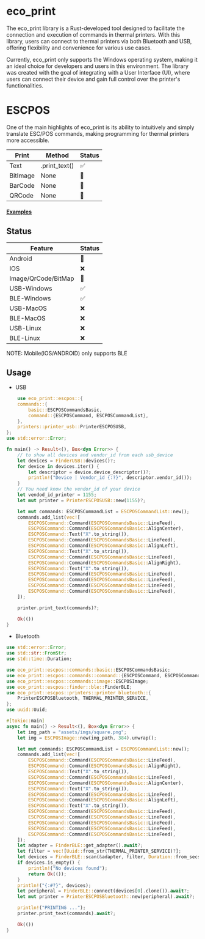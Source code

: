 # eco_print

The eco_print library is a Rust-developed tool designed to facilitate the
connection and execution of commands in thermal printers. With this library, users can connect to thermal
printers via both Bluetooth and USB, offering flexibility and convenience for
various use cases.

Currently, eco_print only supports the Windows operating system, making it an
ideal choice for developers and users in this environment. The library was
created with the goal of integrating with a User Interface (UI), where users can
connect their device and gain full control over the printer's functionalities.

# ESCPOS

One of the main highlights of eco_print is its ability to intuitively and simply
translate ESC/POS commands, making programming for thermal printers more
accessible.

| Print    | Method        | Status |
| -------- | ------------- | ------ |
| Text     | .print_text() | ✅     |
| BitImage | None          | 🚧     |
| BarCode  | None          | 🚧     |
| QRCode   | None          | 🚧     |

#### <a href="/examples/">Examples</a>


## Status
| Feature             | Status |
| --------            | --|
| Android             |🚧|
| IOS                 |❌|
| Image/QrCode/BitMap |🚧|
| USB-Windows         |✅|
| BLE-Windows         |✅|
| USB-MacOS           |❌|
| BLE-MacOS           |❌|
| USB-Linux           |❌|
| BLE-Linux           |❌|

NOTE: Mobile(IOS/ANDROID) only supports BLE



## Usage

- USB

```rust
    use eco_print::escpos::{
    commands::{
        basic::ESCPOSCommandsBasic,
        command::{ESCPOSCommand, ESCPOSCommandList},
    },
    printers::printer_usb::PrinterESCPOSUSB,
};
use std::error::Error;

fn main() -> Result<(), Box<dyn Error>> {
    // to show all devices and vendor_id from each usb_device
    let devices = FinderUSB::devices()?;
    for device in devices.iter() {
        let descriptor = device.device_descriptor()?;
        println!("Device | Vendor_id {:?}", descriptor.vendor_id());
    }
    // You need know the vendor_id of your device
    let vendod_id_printer = 1155;
    let mut printer = PrinterESCPOSUSB::new(1155)?;

    let mut commands: ESCPOSCommandList = ESCPOSCommandList::new();
    commands.add_list(vec![
        ESCPOSCommand::Command(ESCPOSCommandsBasic::LineFeed),
        ESCPOSCommand::Command(ESCPOSCommandsBasic::AlignCenter),
        ESCPOSCommand::Text("X".to_string()),
        ESCPOSCommand::Command(ESCPOSCommandsBasic::LineFeed),
        ESCPOSCommand::Command(ESCPOSCommandsBasic::AlignLeft),
        ESCPOSCommand::Text("X".to_string()),
        ESCPOSCommand::Command(ESCPOSCommandsBasic::LineFeed),
        ESCPOSCommand::Command(ESCPOSCommandsBasic::AlignRight),
        ESCPOSCommand::Text("X".to_string()),
        ESCPOSCommand::Command(ESCPOSCommandsBasic::LineFeed),
        ESCPOSCommand::Command(ESCPOSCommandsBasic::LineFeed),
        ESCPOSCommand::Command(ESCPOSCommandsBasic::LineFeed),
        ESCPOSCommand::Command(ESCPOSCommandsBasic::LineFeed),
    ]);

    printer.print_text(commands)?;

    Ok(())
}
```

- Bluetooth

```rust
use std::error::Error;
use std::str::FromStr;
use std::time::Duration;

use eco_print::escpos::commands::basic::ESCPOSCommandsBasic;
use eco_print::escpos::commands::command::{ESCPOSCommand, ESCPOSCommandList};
use eco_print::escpos::commands::image::ESCPOSImage;
use eco_print::escpos::finder::ble::FinderBLE;
use eco_print::escpos::printers::printer_bluetooth::{
    PrinterESCPOSBluetooth, THERMAL_PRINTER_SERVICE,
};
use uuid::Uuid;

#[tokio::main]
async fn main() -> Result<(), Box<dyn Error>> {
    let img_path = "assets/imgs/square.png";
    let img = ESCPOSImage::new(img_path, 384).unwrap();

    let mut commands: ESCPOSCommandList = ESCPOSCommandList::new();
    commands.add_list(vec![
        ESCPOSCommand::Command(ESCPOSCommandsBasic::LineFeed),
        ESCPOSCommand::Command(ESCPOSCommandsBasic::AlignRight),
        ESCPOSCommand::Text("X".to_string()),
        ESCPOSCommand::Command(ESCPOSCommandsBasic::LineFeed),
        ESCPOSCommand::Command(ESCPOSCommandsBasic::AlignCenter),
        ESCPOSCommand::Text("X".to_string()),
        ESCPOSCommand::Command(ESCPOSCommandsBasic::LineFeed),
        ESCPOSCommand::Command(ESCPOSCommandsBasic::AlignLeft),
        ESCPOSCommand::Text("X".to_string()),
        ESCPOSCommand::Command(ESCPOSCommandsBasic::LineFeed),
        ESCPOSCommand::Command(ESCPOSCommandsBasic::LineFeed),
        ESCPOSCommand::Command(ESCPOSCommandsBasic::LineFeed),
        ESCPOSCommand::Command(ESCPOSCommandsBasic::LineFeed),
        ESCPOSCommand::Command(ESCPOSCommandsBasic::LineFeed),
    ]);
    let adapter = FinderBLE::get_adapter().await?;
    let filter = vec![Uuid::from_str(THERMAL_PRINTER_SERVICE)?];
    let devices = FinderBLE::scan(&adapter, filter, Duration::from_secs(5)).await?;
    if devices.is_empty() {
        println!("No devices found");
        return Ok(());
    }
    println!("{:#?}", devices);
    let peripheral = FinderBLE::connect(devices[0].clone()).await?;
    let mut printer = PrinterESCPOSBluetooth::new(peripheral).await?;

    println!("PRINTING ...");
    printer.print_text(commands).await?;

    Ok(())
}
```
